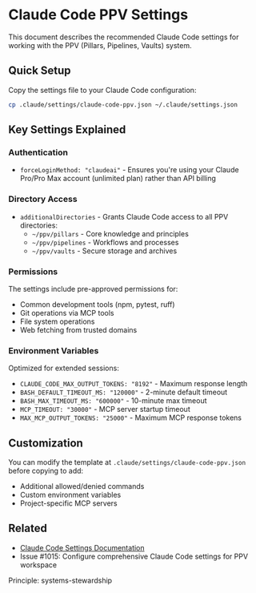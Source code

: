 # Claude Code PPV Settings

This document describes the recommended Claude Code settings for working with the PPV (Pillars, Pipelines, Vaults) system.

## Quick Setup

Copy the settings file to your Claude Code configuration:
```bash
cp .claude/settings/claude-code-ppv.json ~/.claude/settings.json
```

## Key Settings Explained

### Authentication
- `forceLoginMethod: "claudeai"` - Ensures you're using your Claude Pro/Pro Max account (unlimited plan) rather than API billing

### Directory Access
- `additionalDirectories` - Grants Claude Code access to all PPV directories:
  - `~/ppv/pillars` - Core knowledge and principles
  - `~/ppv/pipelines` - Workflows and processes
  - `~/ppv/vaults` - Secure storage and archives

### Permissions
The settings include pre-approved permissions for:
- Common development tools (npm, pytest, ruff)
- Git operations via MCP tools
- File system operations
- Web fetching from trusted domains

### Environment Variables
Optimized for extended sessions:
- `CLAUDE_CODE_MAX_OUTPUT_TOKENS: "8192"` - Maximum response length
- `BASH_DEFAULT_TIMEOUT_MS: "120000"` - 2-minute default timeout
- `BASH_MAX_TIMEOUT_MS: "600000"` - 10-minute max timeout
- `MCP_TIMEOUT: "30000"` - MCP server startup timeout
- `MAX_MCP_OUTPUT_TOKENS: "25000"` - Maximum MCP response tokens

## Customization

You can modify the template at `.claude/settings/claude-code-ppv.json` before copying to add:
- Additional allowed/denied commands
- Custom environment variables
- Project-specific MCP servers

## Related
- [Claude Code Settings Documentation](https://docs.anthropic.com/en/docs/claude-code/settings)
- Issue #1015: Configure comprehensive Claude Code settings for PPV workspace

Principle: systems-stewardship